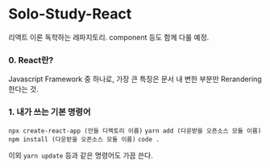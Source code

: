# Solo-Study-React

리액트 이론 독학하는 레파지토리. component 등도 함께 다룰 예정.


### 0. React란?
Javascript Framework 중 하나로, 가장 큰 특징은 문서 내 변한 부분만 Rerandering 한다는 것.

### 1. 내가 쓰는 기본 명령어

```npx create-react-app (만들 디렉토리 이름)```
```yarn add (다운받을 오픈소스 모듈 이름)```
```npm install (다운받을 오픈소스 모듈 이름)```
```code .```

이외 ```yarn update``` 등과 같은 명령어도 가끔 쓴다.